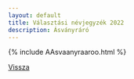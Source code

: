```yaml
---
layout: default
title: Választási névjegyzék 2022
description: Ásványráró
---
```


{% include AAsvaanyraaroo.html %}

[Vissza](./)